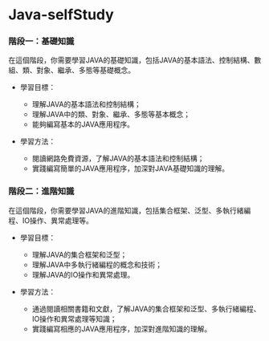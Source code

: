 # Java-selfStudy

### 階段一：基礎知識
在這個階段，你需要學習JAVA的基礎知識，包括JAVA的基本語法、控制結構、數組、類、對象、繼承、多態等基礎概念。

* 學習目標：
    * 理解JAVA的基本語法和控制結構；
    * 理解JAVA中的類、對象、繼承、多態等基本概念；
    * 能夠編寫基本的JAVA應用程序。

* 學習方法：
    * 閱讀網路免費資源，了解JAVA的基本語法和控制結構；
    * 實踐編寫簡單的JAVA應用程序，加深對JAVA基礎知識的理解。


### 階段二：進階知識
在這個階段，你需要學習JAVA的進階知識，包括集合框架、泛型、多執行緒編程、IO操作、異常處理等。

* 學習目標：
    * 理解JAVA的集合框架和泛型；
    * 理解JAVA中多執行緒編程的概念和技術；
    * 理解JAVA的IO操作和異常處理。

* 學習方法：
    * 通過閱讀相關書籍和文獻，了解JAVA的集合框架和泛型、多執行緒編程、IO操作和異常處理等知識；
    * 實踐編寫相應的JAVA應用程序，加深對進階知識的理解。
